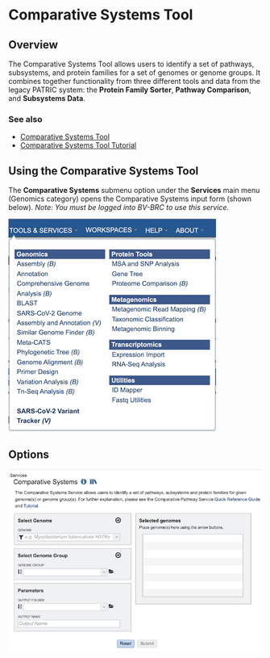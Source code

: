 # Comparative Systems Tool

## Overview
The Comparative Systems Tool allows users to identify a set of pathways, subsystems, and protein families for a set of genomes or genome groups. It combines together functionality from three different tools and data from the legacy PATRIC system: the **Protein Family Sorter**, **Pathway Comparison**, and **Subsystems Data**.

### See also
  * [Comparative Systems Tool](https://www.bv-brc.org/app/ComparativeSystems)
  * [Comparative Systems Tool Tutorial](../../tutorial/comparative_systems/comparative_systems.html)

## Using the Comparative Systems Tool
The **Comparative Systems** submenu option under the **Services** main menu (Genomics category) opens the Comparative Systems input form (shown below). *Note: You must be logged into BV-BRC to use this service.*

![Comparative Systems Menu](../images/bv_services_menu.png)

## Options
![Comparative Systems Input Form](../images/comparative_systems_input_form.png)

